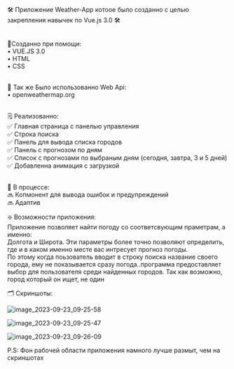 <br>🛠 Приложение Weather-App котоое было созданно с целью закрепления навычек по Vue.js 3.0 🛠

<br>🧰Созданно при помощи:
<br>• VUE.JS 3.0
<br>• HTML 
<br>• CSS

<br>🔌 Так же Было использованно Web Api:
<br>• openweathermap.org

<br>🗒 Реализованно:
<br>✅ Главная страница с панелью управления
<br>✅ Строка поиска
<br>✅ Панель для вывода списка городов
<br>✅ Панель с прогнозом по дням
<br>✅ Список с прогнозами по выбраным дням (сегодня, завтра, 3 и 5 дней)
<br>✅ Добавленна анимация с загрузкой

<br>📌 В процессе:
<br>🔜 Копмонент для вывода ошибок и предупреждений
<br>🔜 Адаптив

❇️ Возможности приложения:
<br>Приложение позволяет найти погоду со соответсвующим праметрам, а именно:
<br>Долгота и Широта. Эти параметры более точно позволяют определить, где и в каком именно месте вас интресует прогноз погоды.
<br>По этому когда поьзователь вводит в строку поиска название своего города, ему не показывается сразу погода..программа предоставляет выбор для пользователя среди найденных городов. Так как возможно, город который он ищет, не один

🗂 Скриншоты:


![image_2023-09-23_09-25-58](https://github.com/CJmean4ik/Weather-App/assets/107434248/97c0f31e-8a36-40bf-bee0-f1d647bcb6a2)

![image_2023-09-23_09-25-47](https://github.com/CJmean4ik/Weather-App/assets/107434248/ef2ecdd8-ac89-4a2e-aa10-809a264e7c82)

![image_2023-09-23_09-26-09](https://github.com/CJmean4ik/Weather-App/assets/107434248/c50d6559-1240-4578-9145-2a2e259de286)

P.S: Фон рабочей области приложения намного лучше размыт, чем на скриншотах 
